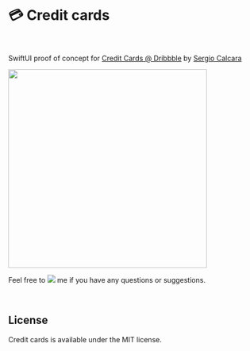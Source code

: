 # 💳 Credit cards

<br />

SwiftUI proof of concept for [Credit Cards @ Dribbble](https://dribbble.com/shots/11182363-Credit-Cards) by [Sergio Calcara](https://dribbble.com/sergio_calcara)

<img src="https://github.com/firmach/CreditCards/blob/master/preview.gif" width="400"/>

Feel free to [![](https://img.shields.io/twitter/url/http/shields.io.svg?style=social)](https://twitter.com/Firmach) me if you have any questions or suggestions.

<br />

## License

Credit cards is available under the MIT license.